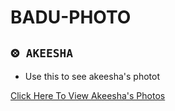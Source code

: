 # BADU-PHOTO

## `⨷ AKEESHA`

- Use this to see akeesha's photot<br>

[Click Here To View Akeesha's Photos](https://drive.google.com/drive/u/0/mobile/folders/1-0clXSzMUhjljPGMMW3tSEwMMGK2l2zF)

